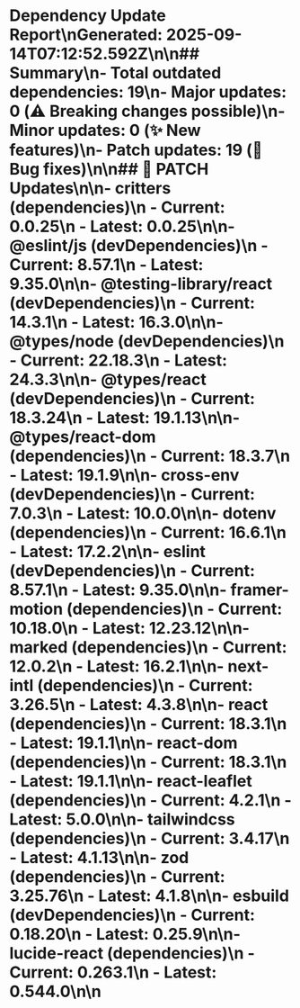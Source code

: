 # Dependency Update Report\nGenerated: 2025-09-14T07:12:52.592Z\n\n## Summary\n- Total outdated dependencies: 19\n- Major updates: 0 (⚠️  Breaking changes possible)\n- Minor updates: 0 (✨ New features)\n- Patch updates: 19 (🐛 Bug fixes)\n\n## 🐛 PATCH Updates\n\n- **critters** (dependencies)\n  - Current: 0.0.25\n  - Latest: 0.0.25\n\n- **@eslint/js** (devDependencies)\n  - Current: 8.57.1\n  - Latest: 9.35.0\n\n- **@testing-library/react** (devDependencies)\n  - Current: 14.3.1\n  - Latest: 16.3.0\n\n- **@types/node** (devDependencies)\n  - Current: 22.18.3\n  - Latest: 24.3.3\n\n- **@types/react** (devDependencies)\n  - Current: 18.3.24\n  - Latest: 19.1.13\n\n- **@types/react-dom** (dependencies)\n  - Current: 18.3.7\n  - Latest: 19.1.9\n\n- **cross-env** (devDependencies)\n  - Current: 7.0.3\n  - Latest: 10.0.0\n\n- **dotenv** (dependencies)\n  - Current: 16.6.1\n  - Latest: 17.2.2\n\n- **eslint** (devDependencies)\n  - Current: 8.57.1\n  - Latest: 9.35.0\n\n- **framer-motion** (dependencies)\n  - Current: 10.18.0\n  - Latest: 12.23.12\n\n- **marked** (dependencies)\n  - Current: 12.0.2\n  - Latest: 16.2.1\n\n- **next-intl** (dependencies)\n  - Current: 3.26.5\n  - Latest: 4.3.8\n\n- **react** (dependencies)\n  - Current: 18.3.1\n  - Latest: 19.1.1\n\n- **react-dom** (dependencies)\n  - Current: 18.3.1\n  - Latest: 19.1.1\n\n- **react-leaflet** (dependencies)\n  - Current: 4.2.1\n  - Latest: 5.0.0\n\n- **tailwindcss** (dependencies)\n  - Current: 3.4.17\n  - Latest: 4.1.13\n\n- **zod** (dependencies)\n  - Current: 3.25.76\n  - Latest: 4.1.8\n\n- **esbuild** (devDependencies)\n  - Current: 0.18.20\n  - Latest: 0.25.9\n\n- **lucide-react** (dependencies)\n  - Current: 0.263.1\n  - Latest: 0.544.0\n\n